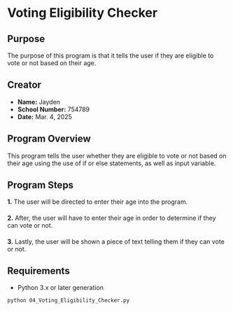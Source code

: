 # Voting Eligibility Checker

## Purpose
The purpose of this program is that it tells the user if they are eligible to vote or not based on their age.

## Creator

- **Name:** Jayden
- **School Number:** 754789
- **Date:** Mar. 4, 2025

## Program Overview

This program tells the user whether they are eligible to vote or not based on their age using the use of if or else statements, as well as input variable.

## Program Steps

**1.** The user will be directed to enter their age into the program.
####
**2.** After, the user will have to enter their age in order to determine if they can vote or not.
####
**3.** Lastly, the user will be shown a piece of text telling them if they can vote or not.

## Requirements

- Python 3.x or later generation


```bash
python 04_Voting_Eligibility_Checker.py
